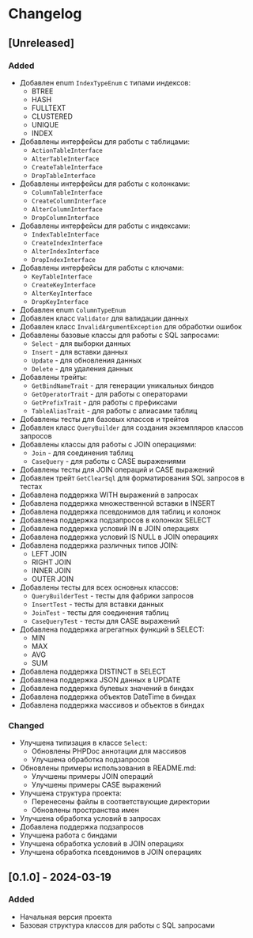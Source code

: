 # Changelog

## [Unreleased]

### Added
- Добавлен enum `IndexTypeEnum` с типами индексов:
  - BTREE
  - HASH
  - FULLTEXT
  - CLUSTERED
  - UNIQUE
  - INDEX
- Добавлены интерфейсы для работы с таблицами:
  - `ActionTableInterface`
  - `AlterTableInterface`
  - `CreateTableInterface`
  - `DropTableInterface`
- Добавлены интерфейсы для работы с колонками:
  - `ColumnTableInterface`
  - `CreateColumnInterface`
  - `AlterColumnInterface`
  - `DropColumnInterface`
- Добавлены интерфейсы для работы с индексами:
  - `IndexTableInterface`
  - `CreateIndexInterface`
  - `AlterIndexInterface`
  - `DropIndexInterface`
- Добавлены интерфейсы для работы с ключами:
  - `KeyTableInterface`
  - `CreateKeyInterface`
  - `AlterKeyInterface`
  - `DropKeyInterface`
- Добавлен enum `ColumnTypeEnum`
- Добавлен класс `Validator` для валидации данных
- Добавлен класс `InvalidArgumentException` для обработки ошибок
- Добавлены базовые классы для работы с SQL запросами:
  - `Select` - для выборки данных
  - `Insert` - для вставки данных
  - `Update` - для обновления данных
  - `Delete` - для удаления данных
- Добавлены трейты:
  - `GetBindNameTrait` - для генерации уникальных биндов
  - `GetOperatorTrait` - для работы с операторами
  - `GetPrefixTrait` - для работы с префиксами
  - `TableAliasTrait` - для работы с алиасами таблиц
- Добавлены тесты для базовых классов и трейтов
- Добавлен класс `QueryBuilder` для создания экземпляров классов запросов
- Добавлены классы для работы с JOIN операциями:
  - `Join` - для соединения таблиц
  - `CaseQuery` - для работы с CASE выражениями
- Добавлены тесты для JOIN операций и CASE выражений
- Добавлен трейт `GetClearSql` для форматирования SQL запросов в тестах
- Добавлена поддержка WITH выражений в запросах
- Добавлена поддержка множественной вставки в INSERT
- Добавлена поддержка псевдонимов для таблиц и колонок
- Добавлена поддержка подзапросов в колонках SELECT
- Добавлена поддержка условий IN в JOIN операциях
- Добавлена поддержка условий IS NULL в JOIN операциях
- Добавлена поддержка различных типов JOIN:
  - LEFT JOIN
  - RIGHT JOIN
  - INNER JOIN
  - OUTER JOIN
- Добавлены тесты для всех основных классов:
  - `QueryBuilderTest` - тесты для фабрики запросов
  - `InsertTest` - тесты для вставки данных
  - `JoinTest` - тесты для соединения таблиц
  - `CaseQueryTest` - тесты для CASE выражений
- Добавлена поддержка агрегатных функций в SELECT:
  - MIN
  - MAX
  - AVG
  - SUM
- Добавлена поддержка DISTINCT в SELECT
- Добавлена поддержка JSON данных в UPDATE
- Добавлена поддержка булевых значений в биндах
- Добавлена поддержка объектов DateTime в биндах
- Добавлена поддержка массивов и объектов в биндах

### Changed
- Улучшена типизация в классе `Select`:
  - Обновлены PHPDoc аннотации для массивов
  - Улучшена обработка подзапросов
- Обновлены примеры использования в README.md:
  - Улучшены примеры JOIN операций
  - Улучшены примеры CASE выражений
- Улучшена структура проекта:
  - Перенесены файлы в соответствующие директории
  - Обновлены пространства имен
- Улучшена обработка условий в запросах
- Добавлена поддержка подзапросов
- Улучшена работа с биндами
- Улучшена обработка условий в JOIN операциях
- Улучшена обработка псевдонимов в JOIN операциях

## [0.1.0] - 2024-03-19

### Added
- Начальная версия проекта
- Базовая структура классов для работы с SQL запросами
